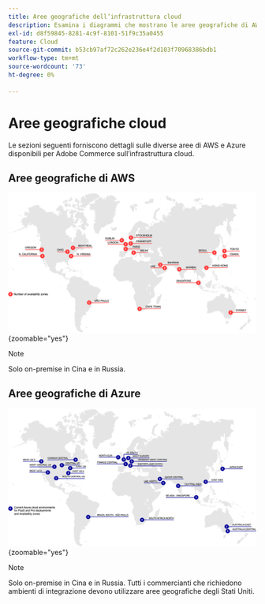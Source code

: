 ```yaml
---
title: Aree geografiche dell’infrastruttura cloud
description: Esamina i diagrammi che mostrano le aree geografiche di AWS e Azure disponibili per Adobe Commerce.
exl-id: d8f59845-8281-4c9f-8101-51f9c35a0455
feature: Cloud
source-git-commit: b53cb97af72c262e236e4f2d103f70968386bdb1
workflow-type: tm+mt
source-wordcount: '73'
ht-degree: 0%

---
```



# Aree geografiche cloud

Le sezioni seguenti forniscono dettagli sulle diverse aree di AWS e Azure disponibili per Adobe Commerce sull’infrastruttura cloud.

## Aree geografiche di AWS

![Diagramma che mostra le aree geografiche di AWS](../../../assets/playbooks/aws-regions.svg){zoomable="yes"}

>[!NOTE]
>
> Solo on-premise in Cina e in Russia.

## Aree geografiche di Azure

![Diagramma che mostra le aree geografiche di Azure](../../../assets/playbooks/azure-regions.svg){zoomable="yes"}

>[!NOTE]
>
> Solo on-premise in Cina e in Russia. Tutti i commercianti che richiedono ambienti di integrazione devono utilizzare aree geografiche degli Stati Uniti.
